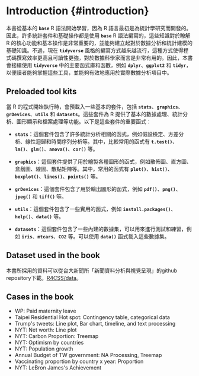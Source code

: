 

# Introduction {#introduction}

本書從基本的 **`base`** R 語法開始學習，因為 R 語言最初是為統計學研究而開發的。因此，許多統計套件和基礎操作都是使用 **`base`** R 語法編寫的，這些知識對於瞭解 R 的核心功能和基本操作是非常重要的，並能夠建立起對於數據分析和統計建模的基礎知識。不過，現在 **`tidyverse`** 風格的編寫方式越來越流行，這種方式使得程式碼撰寫效率更高且可讀性更強，對於數據科學家而言是非常有用的。因此，本書會接續使用 **`tidyverse`** 中的主要函式庫和函數，例如 **`dplyr`**、**`ggplot2`** 和 **`tidyr`**，以便讀者能夠掌握這些工具，並能夠有效地應用於實際數據分析項目中。

## Preloaded tool kits

當 R 的程式開始執行時，會預載入一些基本的套件，包括 **`stats`**、**`graphics`**、**`grDevices`**、**`utils`** 和 **`datasets`**。這些套件為 R 提供了基本的數據處理、統計分析、圖形顯示和檔案處理等功能。以下是這些套件的重要函式：

-   **`stats`**：這個套件包含了許多統計分析相關的函式，例如假設檢定、方差分析、線性迴歸和時間序列分析等。其中，比較常用的函式有 **`t.test()`**、**`lm()`**、**`glm()`**、**`anova()`**、**`cor()`** 等。

-   **`graphics`**：這個套件提供了用於繪製各種圖形的函式，例如散佈圖、直方圖、盒鬚圖、線圖、散點矩陣等。其中，常用的函式有 **`plot()`**、**`hist()`**、**`boxplot()`**、**`lines()`**、**`points()`** 等。

-   **`grDevices`**：這個套件包含了用於輸出圖形的函式，例如 **`pdf()`**、**`png()`**、**`jpeg()`** 和 **`tiff()`** 等。

-   **`utils`**：這個套件包含了一些實用的函式，例如 **`install.packages()`**、**`help()`**、**`data()`** 等。

-   **`datasets`**：這個套件包含了一些內建的數據集，可以用來進行測試和練習，例如 **`iris`**、**`mtcars`**、**`CO2`** 等。可以使用 **`data()`** 函式載入這些數據集。

## Dataset used in the book

本書所採用的資料可以從台大新聞所「新聞資料分析與視覺呈現」的github repository下載。[R4CSS/data](https://github.com/p4css/R4CSS/tree/master/data)。

## Cases in the book

-   WP: Paid maternity leave
-   Taipei Residential Hot spot: Contingency table, categorical data
-   Trump's tweets: Line plot, Bar chart, timeline, and text processing
-   NYT: Net worth: Line plot
-   NYT: Carbon Proportion: Treemap
-   NYT: Optimism by countries
-   NYT: Population growth
-   Annual Budget of TW government: NA Processing, Treemap
-   Vaccinating proportion by country x year: Proportion
-   NYT: LeBron James's Achievement
